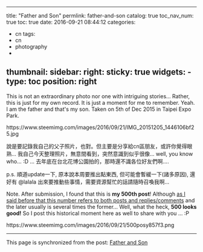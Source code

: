 
---
title: "Father and Son"
permlink: father-and-son
catalog: true
toc_nav_num: true
toc: true
date: 2016-09-21 08:44:12
categories:
- cn
tags:
- cn
- photography
- 
thumbnail: 
sidebar:
    right:
        sticky: true
widgets:
    -
        type: toc
        position: right
---


<html>
<p>This is not an extraordinary photo nor one with intriguing stories... Rather, this is just for my own record. It is just a moment for me to remember. Yeah. I am the father and that's my son. Taken on 5th of Dec 2015 in Taipei Expo Park.&nbsp;</p>
<p>https://www.steemimg.com/images/2016/09/21/IMG_20151205_1446106bf25.jpg</p>
<p>說是要記錄我自己的父子照片，也對。但主要是分享給cn區朋友，或許你覺得眼熟... 我自己今天整理照片，無意間看到，突然意識到似乎很像... well, you know who... :D ... 去年底在台北花博公園拍的，那時還不識各位好友們啊....&nbsp;</p>
<p>p.s. 順道update一下, 原本說本周要推出點東西, 但可能會暫緩一下(諸多原因),&nbsp;還好有 @lalala 出來要推動些事情，需要資源幫忙的話請隨時召喚我啊...&nbsp;</p>
<p>Note. After submission, I found that this is <strong>my 500th post</strong>! Although <a href="https://steemit.com/steemit/@deanliu/number-of-posts-shown-on-users-page-should-be-re-considered">as I said before that this number refers to both posts and replies/comments</a> and the later usually is several times the former... Well, what the heck, <strong>500 looks good!</strong> So I post this historical moment here as well to share with you ... :P</p>
<p>https://www.steemimg.com/images/2016/09/21/500posy857f3.png</p>
</html>

- - -

This page is synchronized from the post: [Father and Son](https://steemit.com/@deanliu/father-and-son)
